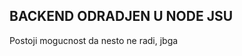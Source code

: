 BACKEND ODRADJEN U NODE JSU
-----------------------------
Postoji mogucnost da nesto ne radi, jbga 
